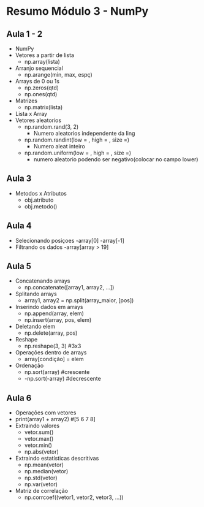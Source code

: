 # Resumo Módulo 3 - NumPy

## Aula 1 - 2
- NumPy
- Vetores a partir de lista
    - np.array(lista)
- Arranjo sequencial
    - np.arange(min, max, espç)
- Arrays de 0 ou 1s
    - np.zeros(qtd)
    - np.ones(qtd)
- Matrizes
    - np.matrix(lista)
- Lista x Array
- Vetores aleatorios
    - np.random.rand(3, 2)
        - Numero aleatorios independente da ling
    - np.random.randint(low = , high = , size =)
        - Numero aleat inteiro
    - np.random.uniform(low = , high = , size =)
        - numero aleatorio podendo ser negativo(colocar no campo lower)

    
## Aula 3
- Metodos x Atributos
    - obj.atributo
    - obj.metodo()
<!-- https://numpy.org/doc/stable/reference/generated/numpy.ndarray.html -->

## Aula 4
- Selecionando posiçoes
    -array[0]
    -array[-1]
- Filtrando os dados
    -array[array > 19]

## Aula 5
- Concatenando arrays
    - np.concatenate([array1, array2, ...])
- Splitando arrays
    - array1, array2 = np.split(array_maior, [pos])
- Inserindo dados em arrays
    - np.append(array, elem)
    - np.insert(array, pos, elem)
- Deletando elem
    - np.delete(array, pos)
- Reshape
    - np.reshape(3, 3) #3x3
- Operações dentro de arrays
    - array[condição] = elem
- Ordenação
    - np.sort(array) #crescente
    - -np.sort(-array) #decrescente

## Aula 6
- Operações com vetores
- print(array1 + array2) #[5 6 7 8]
- Extraindo valores
    - vetor.sum()
    - vetor.max()
    - vetor.min()
    - np.abs(vetor)
- Extraindo estatísticas descritivas
    - np.mean(vetor)
    - np.median(vetor)
    - np.std(vetor)
    - np.var(vetor)
- Matriz de correlação
    - np.corrcoef((vetor1, vetor2, vetor3, ...))
    
